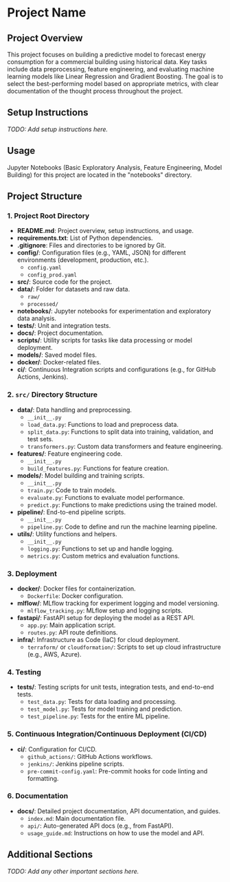 # Project Name

## Project Overview
This project focuses on building a predictive model to forecast energy consumption for a commercial building using historical data. Key tasks include data preprocessing, feature engineering, and evaluating machine learning models like Linear Regression and Gradient Boosting. The goal is to select the best-performing model based on appropriate metrics, with clear documentation of the thought process throughout the project​.

## Setup Instructions
_TODO: Add setup instructions here._

## Usage
Jupyter Notebooks (Basic Exploratory Analysis, Feature Engineering, Model Building) for this project are located in the "notebooks" directory.

## Project Structure

### 1. Project Root Directory
- **README.md**: Project overview, setup instructions, and usage.
- **requirements.txt**: List of Python dependencies.
- **.gitignore**: Files and directories to be ignored by Git.
- **config/**: Configuration files (e.g., YAML, JSON) for different environments (development, production, etc.).
  - `config.yaml`
  - `config_prod.yaml`
- **src/**: Source code for the project.
- **data/**: Folder for datasets and raw data.
  - `raw/`
  - `processed/`
- **notebooks/**: Jupyter notebooks for experimentation and exploratory data analysis.
- **tests/**: Unit and integration tests.
- **docs/**: Project documentation.
- **scripts/**: Utility scripts for tasks like data processing or model deployment.
- **models/**: Saved model files.
- **docker/**: Docker-related files.
- **ci/**: Continuous Integration scripts and configurations (e.g., for GitHub Actions, Jenkins).

### 2. `src/` Directory Structure
- **data/**: Data handling and preprocessing.
  - `__init__.py`
  - `load_data.py`: Functions to load and preprocess data.
  - `split_data.py`: Functions to split data into training, validation, and test sets.
  - `transformers.py`: Custom data transformers and feature engineering.
- **features/**: Feature engineering code.
  - `__init__.py`
  - `build_features.py`: Functions for feature creation.
- **models/**: Model building and training scripts.
  - `__init__.py`
  - `train.py`: Code to train models.
  - `evaluate.py`: Functions to evaluate model performance.
  - `predict.py`: Functions to make predictions using the trained model.
- **pipeline/**: End-to-end pipeline scripts.
  - `__init__.py`
  - `pipeline.py`: Code to define and run the machine learning pipeline.
- **utils/**: Utility functions and helpers.
  - `__init__.py`
  - `logging.py`: Functions to set up and handle logging.
  - `metrics.py`: Custom metrics and evaluation functions.

### 3. Deployment
- **docker/**: Docker files for containerization.
  - `Dockerfile`: Docker configuration.
- **mlflow/**: MLflow tracking for experiment logging and model versioning.
  - `mlflow_tracking.py`: MLflow setup and logging scripts.
- **fastapi/**: FastAPI setup for deploying the model as a REST API.
  - `app.py`: Main application script.
  - `routes.py`: API route definitions.
- **infra/**: Infrastructure as Code (IaC) for cloud deployment.
  - `terraform/` or `cloudformation/`: Scripts to set up cloud infrastructure (e.g., AWS, Azure).

### 4. Testing
- **tests/**: Testing scripts for unit tests, integration tests, and end-to-end tests.
  - `test_data.py`: Tests for data loading and processing.
  - `test_model.py`: Tests for model training and prediction.
  - `test_pipeline.py`: Tests for the entire ML pipeline.

### 5. Continuous Integration/Continuous Deployment (CI/CD)
- **ci/**: Configuration for CI/CD.
  - `github_actions/`: GitHub Actions workflows.
  - `jenkins/`: Jenkins pipeline scripts.
  - `pre-commit-config.yaml`: Pre-commit hooks for code linting and formatting.

### 6. Documentation
- **docs/**: Detailed project documentation, API documentation, and guides.
  - `index.md`: Main documentation file.
  - `api/`: Auto-generated API docs (e.g., from FastAPI).
  - `usage_guide.md`: Instructions on how to use the model and API.

## Additional Sections
_TODO: Add any other important sections here._
